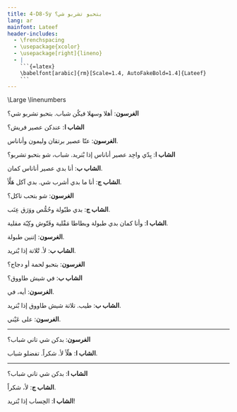 ```yaml
---
title: 4-D8-Sy بتحبو تشربو شي؟
lang: ar
mainfont: Lateef
header-includes:
  - \frenchspacing
  - \usepackage{xcolor}
  - \usepackage[right]{lineno}
  - |
    ```{=latex}
    \babelfont[arabic]{rm}[Scale=1.4, AutoFakeBold=1.4]{Lateef}
    ```
---
```


\Large
\linenumbers



**الغرسون**: أهلا وسهلا فيكُن شباب. بتحبو تشربو شي؟

**الشاب ا**: عندكن عصير فريش؟

**الغرسون**: عنّا عصير برتقان وليمون وأناناس.

**الشاب ا**: بِدّي واحِد عصير أناناس إذا بْتريد. شباب، شو بتحبو تشربو؟

**الشاب ب**: أنا بدي عصير أناناس كمان.

**الشاب ج**: أنا ما بدي أشرب شي. بدي آكل هَلَّأ.

**الغرسون**: شو بتحب تاكل؟

**الشاب ج**: بدي طبّولة وحُمُّص ووَرَق عِنَب.

**الشاب ا**: وأنا كمان بدي طبولة وبطاطا مَقْلية وفَتّوش وكِبّة مقلية.

**الغرسون**: إتنين طبولة.

**الشاب ب**: لأ. تْلاتة إذا بْتريد.

**الغرسون**: بتحبو لحمة أو دجاج؟

**الشاب ب**: في شيش طاووق؟

**الغرسون**: أيه، في.

**الشاب ب**: طيب. تلاتة شيش طاووق إذا بْتريد.

**الغرسون**: على عَيْني.

---

**الغرسون**: بدكن شي تاني شباب؟

**الشاب ا**: هلّأ لأ. شكراً. تفضلو شباب.

---

**الشاب ا**: بدكن شي تاني شباب؟

**الشاب ج**: لأ، شكراً.

**الشاب ا**: الحِساب إذا بْتريد!
